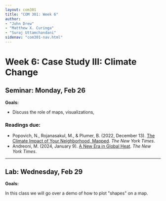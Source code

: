 ```yaml
---
layout: com301
title: "COM 301: Week 6"
author:
- "John Drew"
- "Matthew X. Curinga"
- "Suraj Uttamchandani"
sidenav: "com301-nav.html"
---
```


Week 6: Case Study III: Climate Change
======================================


<h2><i class="bi bi-book text-primary"></i> Seminar: Monday, Feb 26</h2>

**Goals:**

- Discuss the role of maps, visualizations, 

### Readings due:
- Popovich, N., Rojanasakul, M., & Plumer, B. (2022, December 13).
  [The Climate Impact of Your Neighborhood, Mapped](https://www.nytimes.com/interactive/2022/12/13/climate/climate-footprint-map-neighborhood.html). _The New York Times_. 
- Andreoni, M. (2024, January 9). [A New Era in Global Heat](https://www.nytimes.com/2024/01/09/climate/a-new-era-in-global-heat.html). _The New York Times_.


- - - -

<h2><i class="bi bi-filetype-html text-primary"></i> Lab: Wednesday, Feb 29</h2>

**Goals:**

In this class we will go over a demo of how to plot "shapes" on a map.
